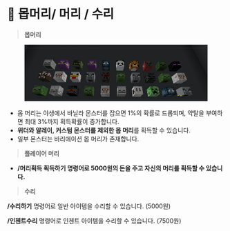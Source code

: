 # 🥲 몹머리/ 머리 / 수리

> **몹머리**

<figure><img src="../../.gitbook/assets/image.png" alt=""><figcaption></figcaption></figure>

* 몹 머리는 야생에서 바닐라 몬스터를 잡으면  1%의 확률로 드롭되며, 약탈을 부여하면 최대 3%까지 획득확률이 증가합니다.
* **위더와 알레이, 커스텀 몬스터를 제외한 몹 머리**를 획득할 수 있습니다.&#x20;
* 일부 몬스터는 바리에이션 몹 머리가 존재합니다.



> **플레이어 머리**

* **/머리획득 획득하기 명령어로 5000원의 돈을 주고 자신의 머리를 획득할 수 있습니다.**

> **수리**

**/수리하기** 명령어로 일반 아이템을 수리할 수 있습니다. (5000원)

**/인첸트수리** 명령어로 인첸트 아이템을 수리할 수 있습니다. (7500원)

